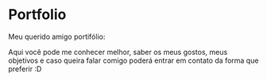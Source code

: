 # Portfolio
Meu querido amigo portifólio:

Aqui você pode me conhecer melhor, saber os meus gostos, meus objetivos e caso queira falar comigo poderá entrar em contato da forma que preferir :D
